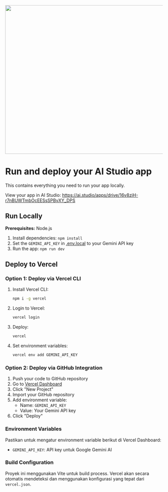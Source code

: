 <div align="center">
<img width="1200" height="475" alt="GHBanner" src="https://github.com/user-attachments/assets/0aa67016-6eaf-458a-adb2-6e31a0763ed6" />
</div>

# Run and deploy your AI Studio app

This contains everything you need to run your app locally.

View your app in AI Studio: https://ai.studio/apps/drive/16v8ziH-r7nBUWTmbOcEESsSPBvXY_DPS

## Run Locally

**Prerequisites:**  Node.js

1. Install dependencies:
   `npm install`
2. Set the `GEMINI_API_KEY` in [.env.local](.env.local) to your Gemini API key
3. Run the app:
   `npm run dev`

## Deploy to Vercel

### Option 1: Deploy via Vercel CLI

1. Install Vercel CLI:
   ```bash
   npm i -g vercel
   ```

2. Login to Vercel:
   ```bash
   vercel login
   ```

3. Deploy:
   ```bash
   vercel
   ```

4. Set environment variables:
   ```bash
   vercel env add GEMINI_API_KEY
   ```

### Option 2: Deploy via GitHub Integration

1. Push your code to GitHub repository
2. Go to [Vercel Dashboard](https://vercel.com/dashboard)
3. Click "New Project"
4. Import your GitHub repository
5. Add environment variable:
   - Name: `GEMINI_API_KEY`
   - Value: Your Gemini API key
6. Click "Deploy"

### Environment Variables

Pastikan untuk mengatur environment variable berikut di Vercel Dashboard:

- `GEMINI_API_KEY`: API key untuk Google Gemini AI

### Build Configuration

Proyek ini menggunakan Vite untuk build process. Vercel akan secara otomatis mendeteksi dan menggunakan konfigurasi yang tepat dari `vercel.json`.
